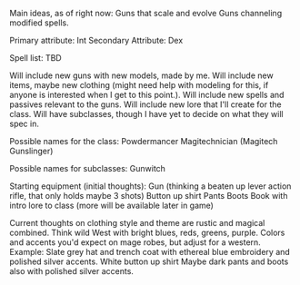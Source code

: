 Main ideas, as of right now:
Guns that scale and evolve
Guns channeling modified spells.

Primary attribute: Int
Secondary Attribute: Dex

Spell list: TBD

Will include new guns with new models, made by me.
Will include new items, maybe new clothing (might need help with modeling for this, if anyone is interested when I get to this point.).
Will include new spells and passives relevant to the guns.
Will include new lore that I'll create for the class.
Will have subclasses, though I have yet to decide on what they will spec in.


Possible names for the class:
Powdermancer 
Magitechnician (Magitech Gunslinger)

Possible names for subclasses:
Gunwitch

Starting equipment (initial thoughts):
Gun (thinking a beaten up lever action rifle, that only holds maybe 3 shots)
Button up shirt
Pants
Boots
Book with intro lore to class (more will be available later in game) 


Current thoughts on clothing style and theme are rustic and magical combined. Think wild West with bright blues, reds, greens, purple. Colors and accents you'd expect on mage robes, but adjust for a western.
Example:
Slate grey hat and trench coat with ethereal blue embroidery and polished silver accents.
White button up shirt
Maybe dark pants and boots also with polished silver accents.
